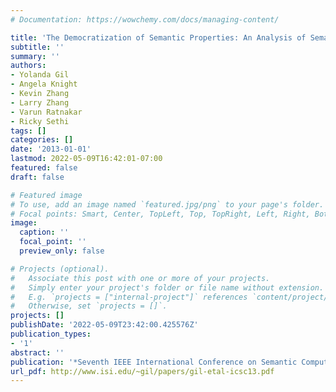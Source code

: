 ```yaml
---
# Documentation: https://wowchemy.com/docs/managing-content/

title: 'The Democratization of Semantic Properties: An Analysis of Semantic Wikis'
subtitle: ''
summary: ''
authors:
- Yolanda Gil
- Angela Knight
- Kevin Zhang
- Larry Zhang
- Varun Ratnakar
- Ricky Sethi
tags: []
categories: []
date: '2013-01-01'
lastmod: 2022-05-09T16:42:01-07:00
featured: false
draft: false

# Featured image
# To use, add an image named `featured.jpg/png` to your page's folder.
# Focal points: Smart, Center, TopLeft, Top, TopRight, Left, Right, BottomLeft, Bottom, BottomRight.
image:
  caption: ''
  focal_point: ''
  preview_only: false

# Projects (optional).
#   Associate this post with one or more of your projects.
#   Simply enter your project's folder or file name without extension.
#   E.g. `projects = ["internal-project"]` references `content/project/deep-learning/index.md`.
#   Otherwise, set `projects = []`.
projects: []
publishDate: '2022-05-09T23:42:00.425576Z'
publication_types:
- '1'
abstract: ''
publication: '*Seventh IEEE International Conference on Semantic Computing (ICSC)*'
url_pdf: http://www.isi.edu/~gil/papers/gil-etal-icsc13.pdf
---
```

